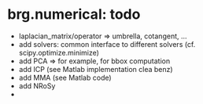 # brg.numerical: todo

- laplacian_matrix/operator => umbrella, cotangent, ...
- add solvers: common interface to different solvers (cf. scipy.optimize.minimize)
- add PCA => for example, for bbox computation
- add ICP (see Matlab implementation clea benz)
- add MMA (see Matlab code)
- add NRoSy
-
